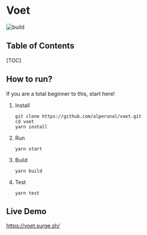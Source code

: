 Voet
===
![build](https://img.shields.io/appveyor/ci/:user/:repo.svg)

## Table of Contents

[TOC]

## How to run?

If you are a total beginner to this, start here!

1. Install

    ```
    git clone https://github.com/alperunal/voet.git
    cd voet
    yarn install
    ```

2. Run

    `yarn start`

3. Build

    `yarn build`

4. Test

    `yarn test`


Live Demo
---

https://voet.surge.sh/
